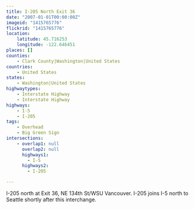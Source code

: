 ```yaml
---
title: I-205 North Exit 36
date: "2007-01-01T00:00:00Z"
imageid: "1415765776"
flickrid: "1415765776"
location:
    latitude: 45.716253
    longitude: -122.646451
places: []
counties:
    - Clark County|Washington|United States
countries:
    - United States
states:
    - Washington|United States
highwaytypes:
    - Interstate Highway
    - Interstate Highway
highways:
    - I-5
    - I-205
tags:
    - Overhead
    - Big Green Sign
intersections:
    - overlap1: null
      overlap2: null
      highways1:
        - I-5
      highways2:
        - I-205

---
```

I-205 north at Exit 36, NE 134th St/WSU Vancouver.  I-205 joins I-5 north to Seattle shortly after this interchange.